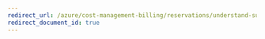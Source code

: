 ```yaml
---
redirect_url: /azure/cost-management-billing/reservations/understand-suse-reservation-charges
redirect_document_id: true
---
```

